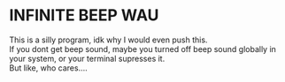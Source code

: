 # INFINITE BEEP WAU

This is a silly program, idk why I would even push this. <br>
If you dont get beep sound, maybe you turned off beep sound globally in your system, or your terminal supresses it. <br>
But like, who cares....

